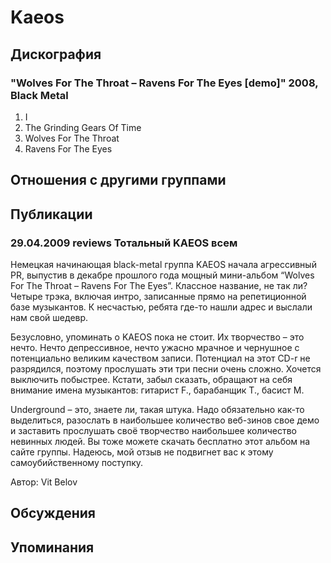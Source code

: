 # Kaeos



## Дискография

### "Wolves For The Throat – Ravens For The Eyes [demo]" 2008, Black Metal

1. I
2. The Grinding Gears Of Time
3. Wolves For The Throat
4. Ravens For The Eyes


## Отношения с другими группами


## Публикации

### 29.04.2009 reviews Тотальный KAEOS всем

<P>Немецкая начинающая black-metal группа KAEOS начала агрессивный PR, выпустив в декабре прошлого года мощный мини-альбом “Wolves For The Throat – Ravens For The Eyes”. Классное название, не так ли? Четыре трэка, включая интро, записанные прямо на репетиционной базе музыкантов. К несчастью, ребята где-то нашли адрес и выслали нам свой шедевр.</P>
<P>Безусловно, упоминать о KAEOS пока не стоит. Их творчество – это нечто. Нечто депрессивное, нечто ужасно мрачное и чернушное с потенциально великим качеством записи. Потенциал на этот CD-r не разрядился, поэтому прослушать эти три песни очень сложно. Хочется выключить побыстрее. Кстати, забыл сказать, обращают на себя внимание имена музыкантов: гитарист F., барабанщик T., басист M.</P>
<P>Underground – это, знаете ли, такая штука. Надо обязательно как-то выделиться, разослать в наибольшее количество веб-зинов свое демо и заставить прослушать своё творчество наибольшее количество невинных людей. Вы тоже можете скачать бесплатно этот альбом на сайте группы. Надеюсь, мой отзыв не подвигнет вас к этому самоубийственному поступку.</P>
Автор: Vit Belov


## Обсуждения


## Упоминания

